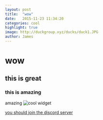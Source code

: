 ```yaml
---
layout: post
title:  "wow"
date:   2015-11-23 11:34:20
categories: cool
highlight: true
image: http://duckgroup.xyz/ducks/duck1.JPG
author: James
---
```

# wow
## this is great
### this is amazing
amazing 
![cool widget](https://discordapp.com/api/guilds/177014532705615872/widget.png?style=shield)

[you should join the discord server](https://discord.me/duck)
